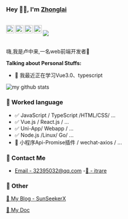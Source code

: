 <!--
 * @Descripttion: 
 * @version: 
 * @Author: Zhonglai
 * @Date: 2020-08-05 23:12:22
 * @LastEditTime: 2020-09-06 14:42:23
-->

### Hey 👋🏽, I'm [Zhonglai]() 

<br/>

<a href="http://wpa.qq.com/msgrd?v=3&uin=&site=qq&menu=yes">
  <img align="left" alt="itrare" width="22px" src="https://cdn.jsdelivr.net/npm/simple-icons@3.1.0/icons/wechat.svg" />
</a>
<a href="#">
  <img align="left" alt="qq:32395032" width="22px" src="https://cdn.jsdelivr.net/npm/simple-icons@3.1.0/icons/tencentqq.svg" />
</a>
<a href="https://weibo.com/oreshura">
  <img align="left" alt="itrare" width="22px" src="https://cdn.jsdelivr.net/npm/simple-icons@3.1.0/icons/sinaweibo.svg" />
</a>
<a href="https://github.com/luzhonglai">
  <img align="left" alt="itrare" width="22px" src="https://cdn.jsdelivr.net/npm/simple-icons@3.1.0/icons/github.svg" />
</a>

![](https://visitor-badge.glitch.me/badge?page_id=abhisheknaiidu.abhisheknaiidu)

<br />
嗨,我是卢中来,一名web前端开发者🚀


**Talking about Personal Stuffs:**


- 🌱 我最近正在学习Vue3.0、typescript


![my github stats](https://github-readme-stats.vercel.app/api?username=luzhonglai&show_icons=true&hide_border=true)

### 📝 Worked language

- ✅ JavaScript / TypeScript /HTML/CSS/ ...
- ✅ Vue.js / React.js / ...
- ✅ Uni-App/ Webapp / ...
- ✅ Node.js /Linux/ Go/ ...
- 🔧 小程序Api-Promise插件 / wechat-axios / ...



### 📮 Contact Me

- [Email - 32395032@qq.com](32395032@qq.com)
-[💬 - itrare]()


### 🤪 Other

[📌 My Blog - SunSeekerX](https://yoouu.cn/)

[📌 My Doc](https://sunseekerx.yoouu.cn/)





